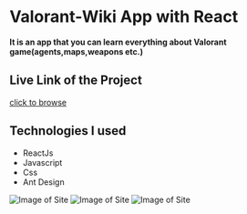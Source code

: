 # Valorant-Wiki App with React
**It is an app that you can learn everything about Valorant game(agents,maps,weapons etc.)**
## Live Link of the Project 
[click to browse](https://ecstatic-elion-f658fe.netlify.app/)
## Technologies I used
- ReactJs
- Javascript
- Css
- Ant Design

![Image of Site](https://i.hizliresim.com/ktkdoh6.png)
![Image of Site](https://i.hizliresim.com/kufp616.png)
![Image of Site](https://i.hizliresim.com/7py00c6.png)


